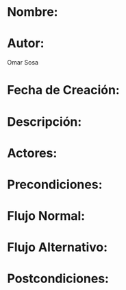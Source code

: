 # **Nombre:** 

# **Autor:**
Omar Sosa

# **Fecha de Creación:**

# **Descripción:**

# **Actores:**

# **Precondiciones:**

# **Flujo Normal:**

# **Flujo Alternativo:**

# **Postcondiciones:**